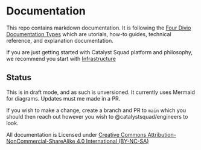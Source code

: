 # Documentation

This repo contains markdown documentation. It is following the [Four Divio Documentation Types](https://documentation.divio.com/) which are utorials, how-to guides, technical reference, and explanation documentation.

If you are just getting started with Catalyst Squad platform and philosophy, we recommend you start with [Infrastructure](/explanation/infrastructure.md)

## Status

This is in draft mode, and as such is unversioned. It currently uses Mermaid for diagrams. Updates must me made in a PR.

If you wish to make a change, create a branch and PR to `main` which you should then reach out however you wish to @catalystsquad/engineers to look.

All documentation is Licensed under [Creative Commons Attribution-NonCommercial-ShareAlike 4.0 International (BY-NC-SA)](http://creativecommons.org/licenses/by-nc-sa/4.0/)

